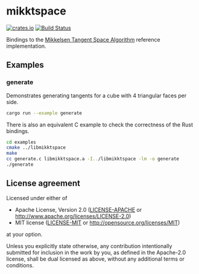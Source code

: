 # mikktspace

[![crates.io](https://img.shields.io/crates/v/mikktspace.svg)](https://crates.io/crates/mikktspace)
[![Build Status](https://travis-ci.org/bwasty/mikktspace-rs.svg?branch=master)](https://travis-ci.org/gltf-rs/mikktspace)

Bindings to the [Mikkelsen Tangent Space Algorithm](https://wiki.blender.org/index.php/Dev:Shading/Tangent_Space_Normal_Maps) reference implementation.

## Examples

### generate

Demonstrates generating tangents for a cube with 4 triangular faces per side.

```sh
cargo run --example generate
```

There is also an equivalent C example to check the correctness of the Rust bindings.

```sh
cd examples
cmake ../libmikktspace
make
cc generate.c libmikktspace.a -I../libmikktspace -lm -o generate
./generate
```

## License agreement

Licensed under either of

 * Apache License, Version 2.0
   ([LICENSE-APACHE](LICENSE-APACHE) or http://www.apache.org/licenses/LICENSE-2.0)
 * MIT license
   ([LICENSE-MIT](LICENSE-MIT) or http://opensource.org/licenses/MIT)

at your option.

Unless you explicitly state otherwise, any contribution intentionally submitted
for inclusion in the work by you, as defined in the Apache-2.0 license, shall be
dual licensed as above, without any additional terms or conditions.
